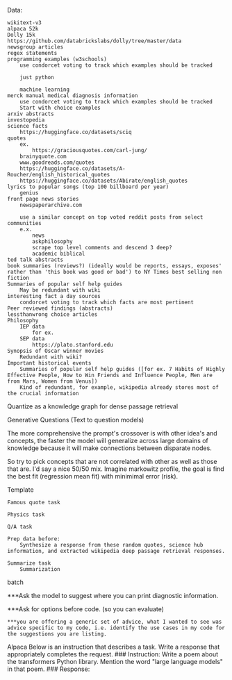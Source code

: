 Data:

	wikitext-v3
	alpaca 52k
	Dolly 15k
	https://github.com/databrickslabs/dolly/tree/master/data
	newsgroup articles
	regex statements
	programming examples (w3schools)
		use condorcet voting to track which examples should be tracked
		
		just python
		
		machine learning
	merck manual medical diagnosis information
		use condorcet voting to track which examples should be tracked
		Start with choice examples
	arxiv abstracts
	investopedia
	science facts
		https://huggingface.co/datasets/sciq
	quotes
		ex.
			https://graciousquotes.com/carl-jung/
		brainyquote.com
		www.goodreads.com/quotes
		https://huggingface.co/datasets/A-Roucher/english_historical_quotes
		https://huggingface.co/datasets/Abirate/english_quotes
	lyrics to popular songs (top 100 billboard per year)
		genius
	front page news stories
		newspaperarchive.com
		
		use a similar concept on top voted reddit posts from select communities
		e.x.
			news
			askphilosophy
			scrape top level comments and descend 3 deep?
			academic biblical
	ted talk abstracts
	book summaries (reviews?) (ideally would be reports, essays, exposes' rather than 'this book was good or bad') to NY Times best selling non fiction
	Summaries of popular self help guides
		May be redundant with wiki	
	interesting fact a day sources
		condorcet voting to track which facts are most pertinent
	Peer reviewed findings (abstracts)
	lessthanwrong choice articles
	Philosophy
		IEP data
			for ex.
		SEP data
			https://plato.stanford.edu
	Synopsis of Oscar winner movies
		Redundant with wiki?
	Important historical events
		Summaries of popular self help guides ([for ex. 7 Habits of Highly Effective People, How to Win Friends and Influence People, Men are from Mars, Women from Venus])
		Kind of redundant, for example, wikipedia already stores most of the crucial information

Quantize as a knowledge graph for dense passage retrieval

Generative Questions (Text to question models)

The more comprehensive the prompt's crossover is with other idea's and concepts, the faster the model will generalize across large domains of knowledge because it will make connections between disparate nodes.

So try to pick concepts that are not correlated with other as well as those that are.  I'd say a nice 50/50 mix.  Imagine markowitz profile, the goal is find the best fit (regression mean fit) with minimimal error (risk).

Template
	
	Famous quote task
	
	Physics task
	
	Q/A task
	
	Prep data before:
		Synthesize a response from these random quotes, science hub information, and extracted wikipedia deep passage retrieval responses.
	
	Summarize task
		Summarization
batch

***Ask the model to suggest where you can print diagnostic information.

***Ask for options before code. (so you can evaluate)

	***you are offering a generic set of advice, what I wanted to see was advice specific to my code, i.e. identify the use cases in my code for the suggestions you are listing.

Alpaca
	Below is an instruction that describes a task. Write a response that appropriately completes the request.
	### Instruction:
	Write a poem about the transformers Python library. 
	Mention the word "large language models" in that poem.
	### Response:
